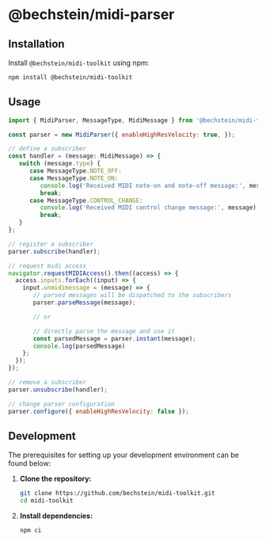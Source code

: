 # @bechstein/midi-parser

## Installation

Install `@bechstein/midi-toolkit` using npm:

```bash
npm install @bechstein/midi-toolkit
```

## Usage

```javascript
import { MidiParser, MessageType, MidiMessage } from '@bechstein/midi-toolkit';

const parser = new MidiParser({ enableHighResVelocity: true, });

// define a subscriber
const handler = (message: MidiMessage) => {
   switch (message.type) {
      case MessageType.NOTE_OFF:
      case MessageType.NOTE_ON:
         console.log('Received MIDI note-on and note-off message:', message);
         break;
      case MessageType.CONTROL_CHANGE:
         console.log('Received MIDI control change message:', message);
         break;
   }
};

// register a subscriber
parser.subscribe(handler);

// request midi access
navigator.requestMIDIAccess().then((access) => {
  access.inputs.forEach((input) => {
    input.onmidimessage = (message) => {
       // parsed messages will be dispatched to the subscribers
       parser.parseMessage(message);

       // or

       // directly parse the message and use it
       const parsedMessage = parser.instant(message);
       console.log(parsedMessage)
    };
  });
});

// remove a subscriber
parser.unsubscribe(handler);

// change parser configuration
parser.configure({ enableHighResVelocity: false });
```

## Development

The prerequisites for setting up your development environment can be found below:

1. **Clone the repository:**
   ```bash
   git clone https://github.com/bechstein/midi-toolkit.git
   cd midi-toolkit
   ```
2. **Install dependencies:**
   ```
   npm ci
   ```
